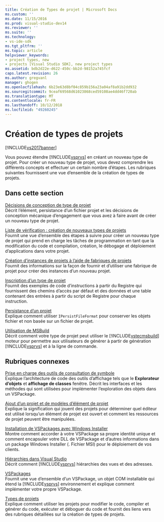 ```yaml
---
title: Création de Types de projet | Microsoft Docs
ms.custom: ''
ms.date: 11/15/2016
ms.prod: visual-studio-dev14
ms.reviewer: ''
ms.suite: ''
ms.technology:
- vs-ide-sdk
ms.tgt_pltfrm: ''
ms.topic: article
helpviewer_keywords:
- project types, new
- projects [Visual Studio SDK], new project types
ms.assetid: bdb2d22e-d622-450c-bb2d-98152a745fcf
caps.latest.revision: 26
ms.author: gregvanl
manager: ghogen
ms.openlocfilehash: 6b23e63d8bf04c859b156a23a04af8a91b2dd932
ms.sourcegitcommit: 9ceaf69568d61023868ced59108ae4dd46f720ab
ms.translationtype: MT
ms.contentlocale: fr-FR
ms.lasthandoff: 10/12/2018
ms.locfileid: "49260245"
---
```

# <a name="creating-project-types"></a>Création de types de projets
[!INCLUDE[vs2017banner](../../includes/vs2017banner.md)]

Vous pouvez étendre [!INCLUDE[vsprvs](../../includes/vsprvs-md.md)] en créant un nouveau type de projet. Pour créer un nouveau type de projet, vous devez comprendre les différents concepts et effectuer un certain nombre d’étapes. Les rubriques suivantes fournissent une vue d’ensemble de la création de types de projets.  
  
## <a name="in-this-section"></a>Dans cette section  
 [Décisions de conception de type de projet](../../extensibility/internals/project-type-design-decisions.md)  
 Décrit l’élément, persistance d’un fichier projet et les décisions de conception mécanique d’engagement que vous avez à faire avant de créer un nouveau type de projet.  
  
 [Liste de vérification : création de nouveaux types de projets](../../extensibility/internals/checklist-creating-new-project-types.md)  
 Fournit une vue d’ensemble des étapes à suivre pour créer un nouveau type de projet qui prend en charge les tâches de programmation en tant que la modification du code et compilation, création, le débogage et déploiement d’applications dans votre projet.  
  
 [Création d’instances de projets à l’aide de fabriques de projets](../../extensibility/internals/creating-project-instances-by-using-project-factories.md)  
 Fournit des informations sur la façon de fournir et d’utiliser une fabrique de projet pour créer des instances d’un nouveau projet.  
  
 [Inscription d’un type de projet](../../extensibility/internals/registering-a-project-type.md)  
 Fournit des exemples de code d’instructions à partir du Registre qui fournissent des chemins d’accès par défaut et des données et une table contenant des entrées à partir du script de Registre pour chaque instruction.  
  
 [Persistance d’un projet](../../extensibility/internals/project-persistence.md)  
 Explique comment utiliser `IPersistFileFormat` pour conserver les objets fichier et non basée sur un fichier de projet.  
  
 [Utilisation de MSBuild](../../extensibility/internals/using-msbuild.md)  
 Décrit comment votre type de projet peut utiliser le [!INCLUDE[vstecmsbuild](../../includes/vstecmsbuild-md.md)] moteur pour permettre aux utilisateurs de générer à partir de génération [!INCLUDE[vsprvs](../../includes/vsprvs-md.md)] et à la ligne de commande.  
  
## <a name="related-sections"></a>Rubriques connexes  
 [Prise en charge des outils de consultation de symbole](../../extensibility/internals/supporting-symbol-browsing-tools.md)  
 Explique l’architecture de code des outils d’affichage tels que le **Explorateur d’objets** et **affichage de classes** fenêtre. Décrit les interfaces et les méthodes qui sont utilisées pour implémenter l’exploration des objets dans un VSPackage.  
  
 [Ajout d’un projet et de modèles d’élément de projet](../../extensibility/internals/adding-project-and-project-item-templates.md)  
 Explique la signification qui jouent des projets pour déterminer quel éditeur est utilisé lorsqu’un élément de projet est ouvert et comment les ressources de projet peuvent être manipulées.  
  
 [Installation de VSPackages avec Windows Installer](../../extensibility/internals/installing-vspackages-with-windows-installer.md)  
 Montre comment accorder à votre VSPackage sa propre identité unique et comment encapsuler votre DLL de VSPackage et d’autres informations dans un package Windows Installer (. Fichier MSI) pour le déploiement de vos clients.  
  
 [Hiérarchies dans Visual Studio](../../extensibility/internals/hierarchies-in-visual-studio.md)  
 Décrit comment [!INCLUDE[vsprvs](../../includes/vsprvs-md.md)] hiérarchies des vues et des adresses.  
  
 [VSPackages](../../extensibility/internals/vspackages.md)  
 Fournit une vue d’ensemble d’un VSPackage, un objet COM installable qui étend la [!INCLUDE[vsprvs](../../includes/vsprvs-md.md)] environnement et explique comment implémenter votre propre VSPackage.  
  
 [Types de projets](../../extensibility/internals/project-types.md)  
 Explique comment utiliser les projets pour modifier le code, compiler et générer du code, exécuter et déboguer du code et fournit des liens vers des rubriques détaillées sur la création de types de projets.

